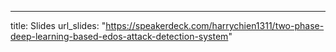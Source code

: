 ---
title: Slides
url_slides: "https://speakerdeck.com/harrychien1311/two-phase-deep-learning-based-edos-attack-detection-system"
  
